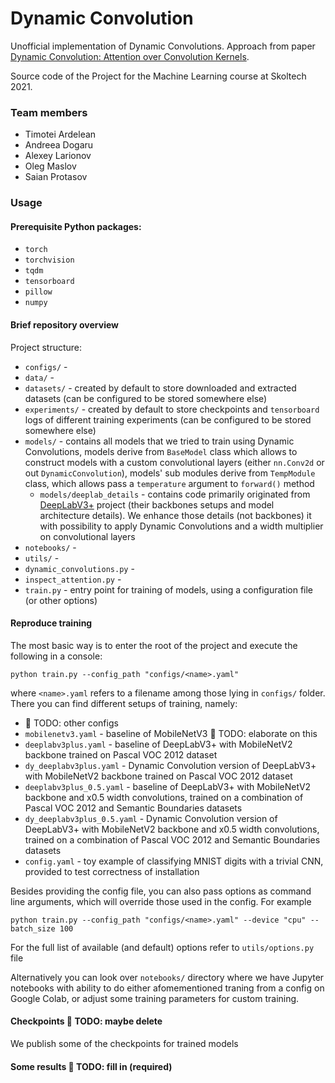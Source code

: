 # Dynamic Convolution

Unofficial implementation of Dynamic Convolutions. Approach from paper 
[Dynamic Convolution: Attention over Convolution Kernels](https://arxiv.org/pdf/1912.03458.pdf).

Source code of the Project for the Machine Learning course at Skoltech 2021.


### Team members

- Timotei Ardelean
- Andreea Dogaru
- Alexey Larionov
- Oleg Maslov
- Saian Protasov 

### Usage

#### Prerequisite Python packages:
* `torch`
* `torchvision`
* `tqdm`
* `tensorboard`
* `pillow`
* `numpy`

#### Brief repository overview

Project structure:
* `configs/` -
* `data/` -
* `datasets/` - created by default to store downloaded and extracted datasets (can be configured to be stored somewhere else)
* `experiments/` - created by default to store checkpoints and `tensorboard` logs of different training experiments (can be configured to be stored somewhere else)
* `models/` - contains all models that we tried to train using Dynamic Convolutions, models derive from `BaseModel` class which allows to construct models with a custom convolutional layers (either `nn.Conv2d` or out `DynamicConvolution`), models' sub modules derive from `TempModule` class, which allows pass a `temperature` argument to `forward()` method 
    * `models/deeplab_details` - contains code primarily originated from [DeepLabV3+](https://github.com/jfzhang95/pytorch-deeplab-xception) project (their backbones setups and model architecture details). We enhance those details (not backbones) it with possibility to apply Dynamic Convolutions and a width multiplier on convolutional layers
* `notebooks/` -
* `utils/` -
* `dynamic_convolutions.py` -
* `inspect_attention.py` -
* `train.py` - entry point for training of models, using a configuration file (or other options)

#### Reproduce training
The most basic way is to enter the root of the project and execute the following in a console:
```
python train.py --config_path "configs/<name>.yaml"
```
where `<name>.yaml` refers to a filename among those lying in `configs/` folder. There you can find different setups of training, namely:
* 🔴 TODO: other configs
* `mobilenetv3.yaml` - baseline of MobileNetV3 🔴 TODO: elaborate on this
* `deeplabv3plus.yaml` - baseline of DeepLabV3+ with MobileNetV2 backbone trained on Pascal VOC 2012 dataset
* `dy_deeplabv3plus.yaml` - Dynamic Convolution version of DeepLabV3+ with MobileNetV2 backbone trained on Pascal VOC 2012 dataset
* `deeplabv3plus_0.5.yaml` - baseline of DeepLabV3+ with MobileNetV2 backbone and x0.5 width convolutions, trained on a combination of Pascal VOC 2012 and Semantic Boundaries datasets
* `dy_deeplabv3plus_0.5.yaml` - Dynamic Convolution version of DeepLabV3+ with MobileNetV2 backbone and x0.5 width convolutions, trained on a combination of Pascal VOC 2012 and Semantic Boundaries datasets
* `config.yaml` - toy example of classifying MNIST digits with a trivial CNN, provided to test correctness of installation

Besides providing the config file, you can also pass options as command line arguments, which will override those used in the config. For example
```
python train.py --config_path "configs/<name>.yaml" --device "cpu" --batch_size 100
```
For the full list of available (and default) options refer to `utils/options.py` file

Alternatively you can look over `notebooks/` directory where we have Jupyter notebooks with ability to do either afomementioned traning from a config on Google Colab, or adjust some training parameters for custom training. 

#### Checkpoints 🔴 TODO: maybe delete
We publish some of the checkpoints for trained models

#### Some results 🔴 TODO: fill in (required)
